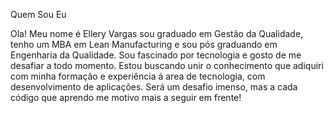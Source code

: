 Quem Sou Eu

Ola!
Meu nome é Ellery Vargas sou graduado em Gestão da Qualidade, tenho um MBA em Lean Manufacturing e sou pós graduando em Engenharia da Qualidade.
Sou fascinado por tecnologia e gosto de me desafiar a todo momento.
Estou buscando unir o conhecimento que adiquiri com minha formação e experiência á area de tecnologia, com desenvolvimento de aplicações.
Será um desafio imenso, mas a cada código que aprendo me motivo mais a seguir em frente!